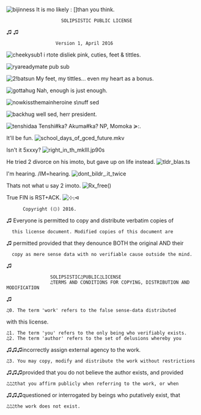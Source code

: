 <!--![noharmbingprepp](https://user-images.githubusercontent.com/90988117/141200819-6ab25c4b-297e-4b9b-8ae4-38c9526e939b.jpg)
#!://
-->

![bijinness](https://user-images.githubusercontent.com/90988117/141859906-b0bc3f2f-aa65-44c8-b5fb-058b9c417950.jpg)
It is mo likely : []than you think.

                        SOLIPSISTIC PUBLIC LICENSE
♫
    <!-- https://mangadex.org/title/08603a45-e9b0-4ff5-b519-a73ecf5980a7/kougetsu-the-mechanical-puppet-ninja HTTP/1.69 Gratitude -->
    <!-- @mundfisck This is the end of the moth, so thQ 4 coming ixlone -->
    <!-- altho \u can ⧐ ⁻ with \ur fwiends, \yuyusually play .it .cz \yu have ⦸ -->
    <!-- When my heart no longer beats what will I say => ~MIKUUU111 -->
    <!-- ![Frederica_shades](https://user-images.githubusercontent.com/90988117/133908998-7b853254-6af4-4402-a04b-1ffe67aa0918.jpeg) -->
    <!-- https://mangadex.org/title/827263d0-81ee-4e61-8cbb-21f43354ad40/tsukihime-at-best-it-seems-like-imouto-doujinshi => That MGHT as well happen, .cz I love twintails that much -->
♫

                      Version 1, April 2016
                      
<!--
![ezgif-2-77eff9e6ee55](https://user-images.githubusercontent.com/90988117/134017107-40be8962-e0af-4c8a-b5be-1daacd30e916.gif)

![annoyedhairband1](https://user-images.githubusercontent.com/90988117/138556523-64baeea8-a0d2-4127-9d2f-7bf6ba9bdf90.png)

![as_if_they_were_nyuus](https://user-images.githubusercontent.com/90988117/139343457-d5386a06-1fab-470d-8dab-26cd12c1868f.jpg)
-->
![cheekysub1](https://user-images.githubusercontent.com/90988117/139587618-8e450d24-5b78-4042-b685-675508f5c5e8.jpg)
i rtote disliek pink, cuties, feet & tittles.

![ryareadymate](https://user-images.githubusercontent.com/90988117/139587956-55173a82-132d-4013-bc89-afcc65b4b733.jpg)
pub sub

![2!batsun](https://user-images.githubusercontent.com/90988117/139587971-741277df-6f27-4b29-9d50-01f3fd39144b.jpg)
My feet, my tittles... even my heart as a bonus.

![gottahug](https://user-images.githubusercontent.com/90988117/139587990-31700fc8-d57b-42df-96a9-6ea220048ef1.jpg)
Nah, enough is just enough.

![nowkissthemainheroine](https://user-images.githubusercontent.com/90988117/139588131-b490a2a2-7083-4546-8845-895ca6f3ffa5.jpg)
s\nuff sed

![backhug](https://user-images.githubusercontent.com/90988117/139588143-6b6a30d1-ec66-41d3-81a4-af8bddaaa439.jpg)
well sed, herr president.

![tenshidaa](https://user-images.githubusercontent.com/90988117/141933315-0fc5965e-152c-4c0a-b52a-c9ddf7a325e5.jpg)
Tenshi#ka? Akuma#ka? NP, Momoka ≽:.

It'll be fun.
![school_days_of_gced_future.mkv](https://user-images.githubusercontent.com/90988117/142870816-c474be3e-b4a7-459b-9f2c-3ca551f05429.jpg)

Isn't it 5xxxy?
![right_in_th_mkIII.jp90s](https://user-images.githubusercontent.com/90988117/142870988-d681014a-f7a0-4506-b66e-cd6725656939.jpg)

He tried 2 divorce on his imoto, but gave up on life instead. 
![tldr_blas.ts](https://user-images.githubusercontent.com/90988117/143004003-312672a7-f6f3-41c9-8c28-0fc8300b5788.jpg)

I'm hearing. /IM=hearing.
![dont_bildr_.it_twice](https://user-images.githubusercontent.com/90988117/143004192-3511c8d4-b3ea-4424-81cb-23ae659201f4.jpg)

Thats not what u say 2 imoto.
![Rx_free()](https://user-images.githubusercontent.com/90988117/143004391-b1e14c04-4835-4071-b9c3-e11f566a73b4.jpg)

True FIN is RST+ACK.
![⊹⨟⊲](https://user-images.githubusercontent.com/90988117/143004666-09554315-2fae-4d0c-8633-8ec451277e59.jpg)


          Copyright (۞) 2016.
♫
Everyone is permitted to copy and distribute verbatim copies of

      this license document. Modified copies of this document are
♫
permitted provided that they denounce BOTH the original AND their

      copy as mere sense data with no verifiable cause outside the mind.
♫

                    SOLIPSISTIC♫PUBLIC♫LICENSE
                    ♫TERMS AND CONDITIONS FOR COPYING, DISTRIBUTION AND MODIFICATION
♫

    ♫0. The term 'work' refers to the false sense-data distributed
   with this license.

    ♫1. The term 'you' refers to the only being who verifiably exists.
    ♫2. The term 'author' refers to the set of delusions whereby you
 ♫♫♫incorrectly assign external agency to the work.

    ♫3. You may copy, modify and distribute the work without restrictions
♫♫♫provided that you do not believe the author exists, and provided

    ♫♫♫that you affirm publicly when referring to the work, or when
♫♫♫questioned or interrogated by beings who putatively exist, that

    ♫♫♫the work does not exist. 
<!-- ♫♫♫♫♫♫♫♫♫♫♫♫♫♫♫♫♫♫♫♫♫♫♫♫♫♫♫♫♫♫♫♫♫♫♫♫♫♫♫♫♫♫♫♫♫♫♫♫♫♫♫♫♫♫♫♫♫♫♫♫♫♫♫♫♫♫♫♫♫♫♫♫♫♫♫♫♫♫♫♫♫♫ -->
